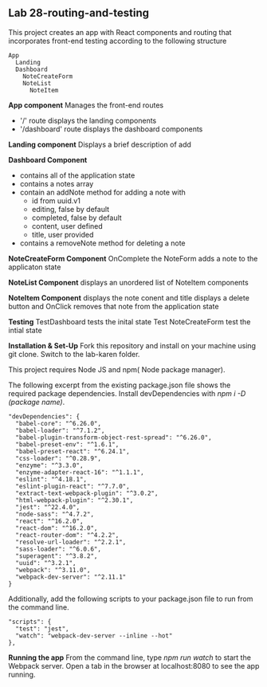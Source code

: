 ## Lab 28-routing-and-testing

This project creates an app with React components and routing that incorporates front-end testing according to the following structure
```
App
  Landing
  Dashboard
    NoteCreateForm
    NoteList
      NoteItem
```

**App component**
Manages the front-end routes
- '/' route displays the landing components
- '/dashboard' route displays the dashboard components

**Landing component**
Displays a brief description of add

**Dashboard Component**
- contains all of the application state
- contains a notes array
- contain an addNote method for adding a note with
  - id from uuid.v1
  - editing, false by default
  - completed, false by default
  - content, user defined
  - title, user provided
- contains a removeNote method for deleting a note

**NoteCreateForm Component**
OnComplete the NoteForm adds a note to the applicaton state


**NoteList Component**
displays an unordered list of NoteItem components

**NoteItem Component**
displays the note conent and title
displays a delete button and OnClick removes that note from the application state

**Testing**
TestDashboard tests the inital state
Test NoteCreateForm test the intial state

**Installation & Set-Up**
Fork this repository and install on your machine using git clone. Switch to the lab-karen folder.

This project requires Node JS and npm( Node package manager).

The following excerpt from the existing package.json file shows the required package dependencies. Install devDependencies with *npm i -D (package name)*.
```
"devDependencies": {
  "babel-core": "^6.26.0",
  "babel-loader": "^7.1.2",
  "babel-plugin-transform-object-rest-spread": "^6.26.0",
  "babel-preset-env": "^1.6.1",
  "babel-preset-react": "^6.24.1",
  "css-loader": "^0.28.9",
  "enzyme": "^3.3.0",
  "enzyme-adapter-react-16": "^1.1.1",
  "eslint": "^4.18.1",
  "eslint-plugin-react": "^7.7.0",
  "extract-text-webpack-plugin": "^3.0.2",
  "html-webpack-plugin": "^2.30.1",
  "jest": "^22.4.0",
  "node-sass": "^4.7.2",
  "react": "^16.2.0",
  "react-dom": "^16.2.0",
  "react-router-dom": "^4.2.2",
  "resolve-url-loader": "^2.2.1",
  "sass-loader": "^6.0.6",
  "superagent": "^3.8.2",
  "uuid": "^3.2.1",
  "webpack": "^3.11.0",
  "webpack-dev-server": "^2.11.1"
}
```

Additionally, add the following scripts to your package.json file to run from the command line.
```
"scripts": {
  "test": "jest",
  "watch": "webpack-dev-server --inline --hot"
},
```
**Running the app**
From the command line, type *npm run watch* to start the Webpack server.  Open a tab in the browser at localhost:8080 to see the app running.
